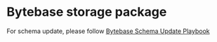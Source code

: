 # Bytebase storage package

For schema update, please follow [Bytebase Schema Update Playbook](https://github.com/bytebase/bytebase/blob/main/docs/schema-update-playbook.md)
